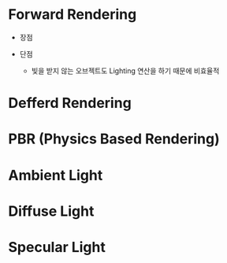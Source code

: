 # Forward Rendering
  - 장점

  - 단점
    - 빛을 받지 않는 오브젝트도 Lighting 연산을 하기 때문에 비효율적

# Defferd Rendering


# PBR (Physics Based Rendering)


# Ambient Light
# Diffuse Light
# Specular Light
